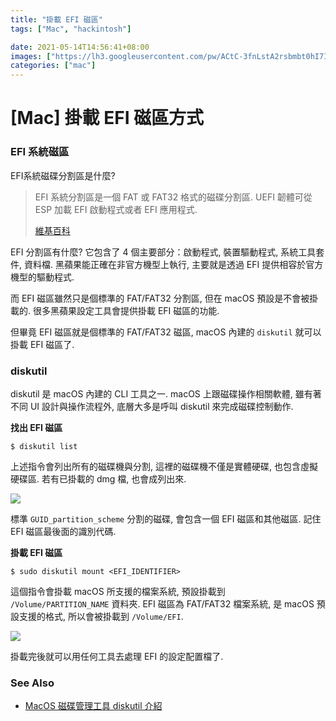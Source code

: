 ```yaml
---
title: "掛載 EFI 磁區"
tags: ["Mac", "hackintosh"]

date: 2021-05-14T14:56:41+08:00
images: ["https://lh3.googleusercontent.com/pw/ACtC-3fnLstA2rsbmbt0hI7IWqhfzOU17UzGFO6pEIfoC2_x_l526rOlZ3_p4RbWvVFWlT6uMlnPMzjCSxDILtn7Er5Ch0JPYJReE0BhmCXqJh6TsqrygLrL17dcz1Dyq3eJ7MZhHDqQhvWbX3zJvneD1CRanA=w800-no?authuser=0"]
categories: ["mac"]
---
```


[Mac] 掛載 EFI 磁區方式
=====================

### EFI 系統磁區 ###

EFI系統磁碟分割區是什麼?

> EFI 系統分割區是一個 FAT 或 FAT32 格式的磁碟分割區. UEFI 韌體可從 ESP 加載 EFI 啟動程式或者 EFI 應用程式.
> 
> [維基百科](https://zh.wikipedia.org/zh-tw/統一可延伸韌體介面)

EFI 分割區有什麼? 它包含了 4 個主要部分：啟動程式, 裝置驅動程式, 系統工具套件, 資料檔.
黑蘋果能正確在非官方機型上執行, 主要就是透過 EFI 提供相容於官方機型的驅動程式.

而 EFI 磁區雖然只是個標準的 FAT/FAT32 分割區, 但在 macOS 預設是不會被掛載的.
很多黑蘋果設定工具會提供掛載 EFI 磁區的功能.

但畢竟 EFI 磁區就是個標準的 FAT/FAT32 磁區, macOS 內建的 `diskutil` 就可以掛載 EFI 磁區了.


### diskutil ###

diskutil 是 macOS 內建的 CLI 工具之一. 
macOS 上跟磁碟操作相關軟體, 雖有著不同 UI 設計與操作流程外, 
底層大多是呼叫 diskutil 來完成磁碟控制動作.

__找出 EFI 磁區__

``` shell
$ diskutil list
```

上述指令會列出所有的磁碟機與分割, 這裡的磁碟機不僅是實體硬碟, 也包含虛擬硬碟區.
若有已掛載的 dmg 檔, 也會成列出來.

![](https://lh3.googleusercontent.com/pw/ACtC-3efwBMRjxRXpq_kljt8z-wfD6Eu5KSBvoA1URPrJk_HvCn9Uu86QndonRL52vvHJW1HTm_3pQsaKoELES87vsszgGCjCKjUhnVfhEn3tzUooooZDfONSZgVTt3iXtVNVS0lHqIAIA6w-WaPYfB1w5QdfQ=w576-h241-no?authuser=0)

標準 `GUID_partition_scheme` 分割的磁碟, 會包含一個 EFI 磁區和其他磁區.
記住 EFI 磁區最後面的識別代碼.

__掛載 EFI 磁區__

``` shell
$ sudo diskutil mount <EFI_IDENTIFIER>
```

這個指令會掛載 macOS 所支援的檔案系統, 預設掛載到 `/Volume/PARTITION_NAME` 資料夾.
EFI 磁區為 FAT/FAT32 檔案系統, 是 macOS 預設支援的格式, 所以會被掛載到 `/Volume/EFI`.

![](https://lh3.googleusercontent.com/pw/ACtC-3d4IQyZxA_CSiDhyw_aj4s2wRmsmrnYs2LsC0HlpC2Sf-lPxYTxaczp84XdWeHlRpkekyCd_PFrAtnks3EWiTa1spZTZuKJ2hc8eB-WCcFLQqHRFuUZfBUYhaPFMjFUoU1eEkOAl8WGWHJxMTmNsHF5Lg=w463-h95-no?authuser=0)

掛載完後就可以用任何工具去處理 EFI 的設定配置檔了.


### See Also ###

-   [MacOS 磁碟管理工具 diskutil 介紹](https://www.itread01.com/content/1546611722.html)
